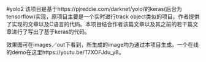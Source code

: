 #yolo2
该项目是基于https://pjreddie.com/darknet/yolo/的keras(后台为tensorflow)实现，原项目主要是一个实时进行track object类似的项目。作者提供了实现的文章以及C语言的代码。本项目结合作者该篇文章以及其之前的若干篇文章进行了写出了基于keras的代码。

效果图可在images／out下看到，所生成的image均为通过本项目生成，一个在线的demo在这里https://youtu.be/T7XOFJdu_y8。
